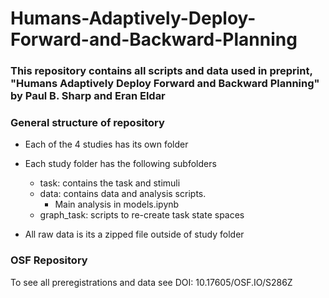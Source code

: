 # Humans-Adaptively-Deploy-Forward-and-Backward-Planning

### This repository contains all scripts and data used in preprint, "Humans Adaptively Deploy Forward and Backward Planning" by Paul B. Sharp and Eran Eldar

### General structure of repository

- Each of the 4 studies has its own folder

- Each study folder has the following subfolders
	- task: contains the task and stimuli
	- data: contains data and analysis scripts.
		- Main analysis in models.ipynb
	- graph_task: scripts to re-create task state spaces

- All raw data is its a zipped file outside of study folder

### OSF Repository

To see all preregistrations and data see DOI: 10.17605/OSF.IO/S286Z